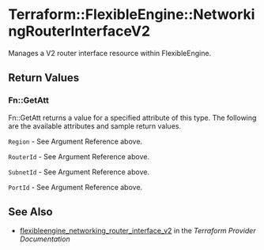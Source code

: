 # Terraform::FlexibleEngine::NetworkingRouterInterfaceV2

Manages a V2 router interface resource within FlexibleEngine.

## Return Values

### Fn::GetAtt

Fn::GetAtt returns a value for a specified attribute of this type. The following are the available attributes and sample return values.

`Region` - See Argument Reference above.

`RouterId` - See Argument Reference above.

`SubnetId` - See Argument Reference above.

`PortId` - See Argument Reference above.

## See Also

* [flexibleengine_networking_router_interface_v2](https://www.terraform.io/docs/providers/flexibleengine/r/networking_router_interface_v2.html) in the _Terraform Provider Documentation_